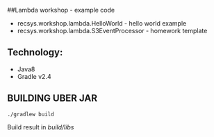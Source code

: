 ##Lambda workshop - example code

* recsys.workshop.lambda.HelloWorld - hello world example
* recsys.workshop.lambda.S3EventProcessor - homework template 

##  Technology:

* Java8
* Gradle v2.4


## BUILDING UBER JAR

```
./gradlew build
```

Build result in *build/libs*
